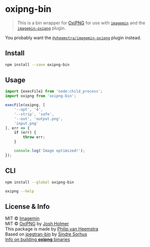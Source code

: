 # oxipng-bin

> This is a bin wrapper for [OxiPNG](https://github.com/shssoichiro/oxipng) for use with [`imagemin`](https://github.com/imagemin/imagemin) and the [`imagemin-oxipng`](https://github.com/vheemstra/imagemin-oxipng) plugin.

You probably want the [`@vheemstra/imagemin-oxipng`](https://github.com/vheemstra/imagemin-oxipng) plugin instead.

## Install

```sh
npm install --save oxipng-bin
```


## Usage

```js
import {execFile} from 'node:child_process';
import oxipng from 'oxipng-bin';

execFile(oxipng, [
	'--opt', '4',
	'--strip', 'safe',
	'--out', 'output.png',
	'input.png'
], err => {
	if (err) {
		throw err;
	}

	console.log('Image optimized!');
});
```


## CLI

```sh
npm install --global oxipng-bin
```

```sh
oxipng --help
```


## License & Info

MIT © [Imagemin](https://github.com/imagemin)<br>
MIT © [OxiPNG](https://github.com/shssoichiro/oxipng) by [Josh Holmer](https://github.com/shssoichiro)<br>
This package is made by [Philip van Heemstra](https://github.com/vHeemstra)<br>
Based on [jpegtran-bin](https://github.com/imagemin/jpegtran-bin) by [Sindre Sorhus](https://github.com/sindresorhus)<br>
[Info on building **oxipng** binaries](https://github.com/vHeemstra/oxipng-bin/blob/main/vendor/build-oxipng.md)
